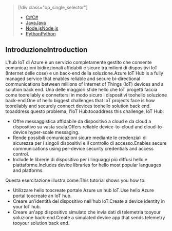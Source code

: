 > [!div class="op_single_selector"]
> * [<span data-ttu-id="e128e-101">C#</span><span class="sxs-lookup"><span data-stu-id="e128e-101">C#</span></span>](../articles/iot-hub/iot-hub-csharp-csharp-getstarted.md)
> * [<span data-ttu-id="e128e-102">Java</span><span class="sxs-lookup"><span data-stu-id="e128e-102">Java</span></span>](../articles/iot-hub/iot-hub-java-java-getstarted.md)
> * [<span data-ttu-id="e128e-103">Node.js</span><span class="sxs-lookup"><span data-stu-id="e128e-103">Node.js</span></span>](../articles/iot-hub/iot-hub-node-node-getstarted.md)
> * [<span data-ttu-id="e128e-104">Python</span><span class="sxs-lookup"><span data-stu-id="e128e-104">Python</span></span>](../articles/iot-hub/iot-hub-python-getstarted.md)
> 
> 

## <a name="introduction"></a><span data-ttu-id="e128e-105">Introduzione</span><span class="sxs-lookup"><span data-stu-id="e128e-105">Introduction</span></span>
<span data-ttu-id="e128e-106">L'hub IoT di Azure è un servizio completamente gestito che consente comunicazioni bidirezionali affidabili e sicure tra milioni di dispositivi IoT (Internet delle cose) e un back-end della soluzione.</span><span class="sxs-lookup"><span data-stu-id="e128e-106">Azure IoT Hub is a fully managed service that enables reliable and secure bi-directional communications between millions of Internet of Things (IoT) devices and a solution back end.</span></span> <span data-ttu-id="e128e-107">Una delle maggiori sfide hello che IoT progetti faccia come tooreliably e connettersi in modo sicuro i dispositivi toohello soluzione back-end.</span><span class="sxs-lookup"><span data-stu-id="e128e-107">One of hello biggest challenges that IoT projects face is how tooreliably and securely connect devices toohello solution back end.</span></span> <span data-ttu-id="e128e-108">tooaddress questo problema, l'IoT Hub:</span><span class="sxs-lookup"><span data-stu-id="e128e-108">tooaddress this challenge, IoT Hub:</span></span>

* <span data-ttu-id="e128e-109">Offre messaggistica affidabile da dispositivo a cloud e da cloud a dispositivo su vasta scala.</span><span class="sxs-lookup"><span data-stu-id="e128e-109">Offers reliable device-to-cloud and cloud-to-device hyper-scale messaging.</span></span>
* <span data-ttu-id="e128e-110">Rende possibili comunicazioni sicure mediante le credenziali di sicurezza per i singoli dispositivi e il controllo di accesso.</span><span class="sxs-lookup"><span data-stu-id="e128e-110">Enables secure communications using per-device security credentials and access control.</span></span>
* <span data-ttu-id="e128e-111">Include le librerie di dispositivo per i linguaggi più diffusi hello e piattaforme.</span><span class="sxs-lookup"><span data-stu-id="e128e-111">Includes device libraries for hello most popular languages and platforms.</span></span>

<span data-ttu-id="e128e-112">Questa esercitazione illustra come:</span><span class="sxs-lookup"><span data-stu-id="e128e-112">This tutorial shows you how to:</span></span>

* <span data-ttu-id="e128e-113">Utilizzare hello toocreate portale Azure un hub IoT.</span><span class="sxs-lookup"><span data-stu-id="e128e-113">Use hello Azure portal toocreate an IoT hub.</span></span>
* <span data-ttu-id="e128e-114">Creare un'identità del dispositivo nell'hub IoT.</span><span class="sxs-lookup"><span data-stu-id="e128e-114">Create a device identity in your IoT hub.</span></span>
* <span data-ttu-id="e128e-115">Creare un'app dispositivo simulato che invia dati di telemetria tooyour soluzione back-end.</span><span class="sxs-lookup"><span data-stu-id="e128e-115">Create a simulated device app that sends telemetry tooyour solution back end.</span></span>

